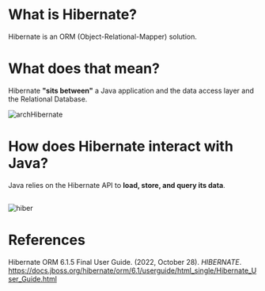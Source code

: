 # What is Hibernate? 

Hibernate is an ORM (Object-Relational-Mapper) solution. 

# What does that mean? 
Hibernate **"sits between"** a Java application and the data access layer and the Relational Database. 

![archHibernate](https://user-images.githubusercontent.com/109105989/205374802-a2d73633-67a6-4e86-bfa6-fbce4d90778c.png)

# How does Hibernate interact with Java? 
Java relies on the Hibernate API to **load, store, and query its data**. 
##
![hiber](https://user-images.githubusercontent.com/109105989/205375009-82b4b3c3-b0f0-41a8-8cb1-77d46e404c97.png)



# References 
Hibernate ORM 6.1.5 Final User Guide. (2022, October 28). *HIBERNATE*. <https://docs.jboss.org/hibernate/orm/6.1/userguide/html_single/Hibernate_User_Guide.html> 
